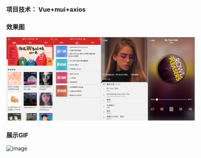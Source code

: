 ### 项目技术： Vue+mui+axios


### 效果图

![image](https://github.com/guanyuqi/vue_neteasemusic_demo/blob/master/src/assets/demo.png)

### 展示GIF

![image](https://github.com/guanyuqi/vue_neteasemusic_demo/blob/master/src/assets/demo.gif)



